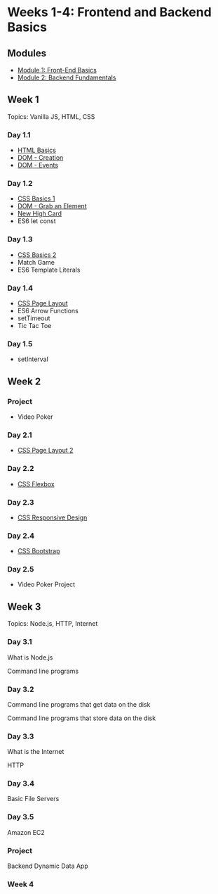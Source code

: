 # Weeks 1-4: Frontend and Backend Basics

## Modules

* [Module 1: Front-End Basics](../module-1-front-end-basics/overview.md)
* [Module 2: Backend Fundamentals ](../module-2-backend-fundamentals/overview.md)

## Week 1

Topics: Vanilla JS, HTML, CSS

### Day 1.1

* [HTML Basics](../module-1-front-end-basics/html-and-css.md#free-code-camp-html)
* [DOM - Creation](../module-1-front-end-basics/dom-review/creating-elements.md)
* [DOM - Events](../module-1-front-end-basics/dom-review/events.md)

### Day 1.2

* [CSS Basics 1](../module-1-front-end-basics/html-and-css.md#free-code-camp-css)
* [DOM - Grab an Element](../module-1-front-end-basics/dom-review/events.md)
* [New High Card](../module-1-front-end-basics/new-high-card.md)
* ES6 let const

### Day 1.3

* [CSS Basics 2](../module-1-front-end-basics/html-and-css.md#free-code-camp-css)
* Match Game
* ES6 Template Literals

### Day 1.4

* [CSS Page Layout](../module-1-front-end-basics/html-and-css.md#css-web-page-layout)
* ES6 Arrow Functions
* setTimeout
* Tic Tac Toe

### Day 1.5

* setInterval

## Week 2

### Project

* Video Poker

### Day 2.1

* [CSS Page Layout 2](../module-1-front-end-basics/html-and-css.md#css-web-page-layout)

### Day 2.2

* [CSS Flexbox](../module-1-front-end-basics/html-and-css.md#flex-box)

### Day 2.3

* [CSS Responsive Design](../module-1-front-end-basics/html-and-css.md#responsive-pages)

### Day 2.4

* [CSS Bootstrap](../module-1-front-end-basics/html-and-css.md#bootstrap)

### Day 2.5

* Video Poker Project

## Week 3

Topics: Node.js, HTTP, Internet

### Day 3.1

What is Node.js

Command line programs

### Day 3.2

Command line programs that get data on the disk

Command line programs that store data on the disk

### Day 3.3

What is the Internet

HTTP

### Day 3.4

Basic File Servers

### Day 3.5

Amazon EC2

### Project

Backend Dynamic Data App

### Week 4

